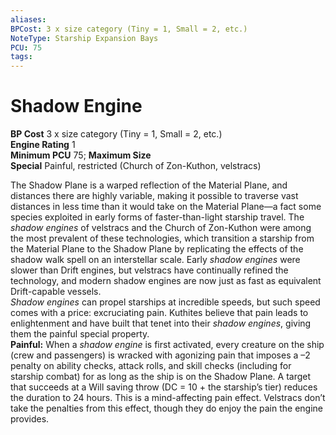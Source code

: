 ```yaml
---
aliases: 
BPCost: 3 x size category (Tiny = 1, Small = 2, etc.)  
NoteType: Starship Expansion Bays
PCU: 75
tags: 
---
```


# Shadow Engine

**BP Cost** 3 x size category (Tiny = 1, Small = 2, etc.)  
**Engine Rating** 1  
**Minimum PCU** 75; **Maximum Size**  
**Special** Painful, restricted (Church of Zon-Kuthon, velstracs)  
  
The Shadow Plane is a warped reflection of the Material Plane, and distances there are highly variable, making it possible to traverse vast distances in less time than it would take on the Material Plane—a fact some species exploited in early forms of faster-than-light starship travel. The _shadow engines_ of velstracs and the Church of Zon-Kuthon were among the most prevalent of these technologies, which transition a starship from the Material Plane to the Shadow Plane by replicating the effects of the shadow walk spell on an interstellar scale. Early _shadow engines_ were slower than Drift engines, but velstracs have continually refined the technology, and modern shadow engines are now just as fast as equivalent Drift-capable vessels.  
_Shadow engines_ can propel starships at incredible speeds, but such speed comes with a price: excruciating pain. Kuthites believe that pain leads to enlightenment and have built that tenet into their _shadow engines_, giving them the painful special property.  
**Painful:** When a _shadow engine_ is first activated, every creature on the ship (crew and passengers) is wracked with agonizing pain that imposes a –2 penalty on ability checks, attack rolls, and skill checks (including for starship combat) for as long as the ship is on the Shadow Plane. A target that succeeds at a Will saving throw (DC = 10 + the starship’s tier) reduces the duration to 24 hours. This is a mind-affecting pain effect. Velstracs don’t take the penalties from this effect, though they do enjoy the pain the engine provides.